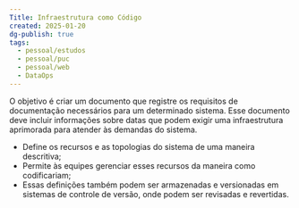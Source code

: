```yaml
---
Title: Infraestrutura como Código
created: 2025-01-20
dg-publish: true
tags:
  - pessoal/estudos
  - pessoal/puc
  - pessoal/web
  - DataOps
---
```

O objetivo é criar um documento que registre os requisitos de documentação necessários para um determinado sistema. Esse documento deve incluir informações sobre datas que podem exigir uma infraestrutura aprimorada para atender às demandas do sistema.
- Define os recursos e as topologias do sistema de uma maneira descritiva;
- Permite às equipes gerenciar esses recursos da maneira como codificariam;
- Essas definições também podem ser armazenadas e versionadas em sistemas de controle de versão, onde podem ser revisadas e revertidas.
